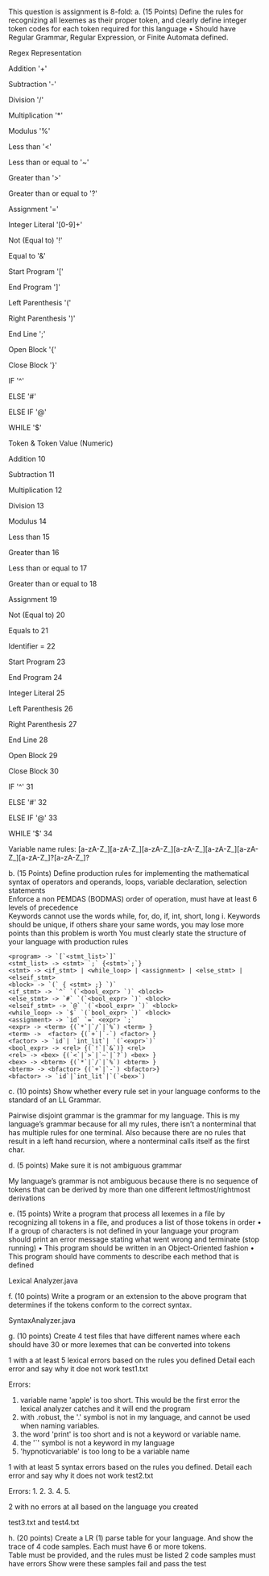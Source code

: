 This question is assignment is 8-fold:
a. (15 Points) Define the rules for recognizing all lexemes as their proper token, and clearly define integer token codes for each token required for this language 
• Should have Regular Grammar, Regular Expression, or Finite Automata defined.

Regex Representation

Addition '+'

Subtraction '-'

Division '/'

Multiplication '*'

Modulus '%'

Less than '<'

Less than or equal to '~' 

Greater than '>'

Greater than or equal to '?'

Assignment '='

Integer Literal '[0-9]+'

Not (Equal to) '!'

Equal to '&'

Start Program '['

End Program ']'

Left Parenthesis '('

Right Parenthesis ')'

End Line ';'

Open Block '{'

Close Block '}'

IF '^'

ELSE '#'

ELSE IF '@'

WHILE '$'


Token & Token Value (Numeric)

Addition 10

Subtraction 11

Multiplication 12

Division 13

Modulus 14

Less than 15

Greater than 16

Less than or equal to 17

Greater than or equal to 18

Assignment 19

Not (Equal to) 20

Equals to 21

Identifier = 22

Start Program 23

End Program 24

Integer Literal 25

Left Parenthesis 26

Right Parenthesis 27

End Line 28

Open Block 29

Close Block 30

IF '^' 31

ELSE '#' 32

ELSE IF '@' 33

WHILE '$' 34

Variable name rules: 
[a-zA-Z_][a-zA-Z_][a-zA-Z_][a-zA-Z_][a-zA-Z_][a-zA-Z_][a-zA-Z_]?[a-zA-Z_]?


b. (15 Points) Define production rules for implementing the mathematical syntax of operators and operands, loops, variable declaration, selection statements					
Enforce a non PEMDAS (BODMAS) order of operation, must have at least 6 levels of precedence				
Keywords cannot use the words while, for, do, if, int, short, long
 i. Keywords should be unique, if others share your same words, you may lose more points than this problem is worth
You must clearly state the structure of your language with production rules

    <program> -> `[`<stmt_list>`]`
    <stmt_list> -> <stmt> `;` {<stmt>`;`}
    <stmt> -> <if_stmt> | <while_loop> | <assignment> | <else_stmt> | <elseif_stmt>
    <block> -> `(` { <stmt> ;} `)`
    <if_stmt> -> `^` `(`<bool_expr> `)` <block> 
    <else_stmt> -> `#` `(`<bool_expr> `)` <block> 
    <elseif_stmt> -> `@` `(`<bool_expr> `)` <block> 
    <while_loop> -> `$` `(`bool_expr> `)` <block>
    <assignment> -> `id` `=` <expr> `;`
    <expr> -> <term> {(`*`|`/`|`%`) <term> }
    <term> ->  <factor> {(`+`|`-`) <factor> }
    <factor> -> `id`| `int_lit`| `(`<expr>`)`
    <bool_expr> -> <rel> {(`!`|`&`)} <rel>
    <rel> -> <bex> {(`<`|`>`|`~`|`?`) <bex> }
    <bex> -> <bterm> {(`*`|`/`|`%`) <bterm> }
    <bterm> -> <bfactor> {(`+`|`-`) <bfactor>}
    <bfactor> -> `id`|`int_lit`|`(`<bex>`)
c. (10 points) Show whether every rule set in your language conforms to the standard of an LL Grammar.	

Pairwise disjoint grammar is the grammar for my language. This is my language’s grammar because for all my rules, there isn’t a nonterminal that has multiple rules for one terminal. Also because there are no rules that result in a left hand recursion, where a nonterminal calls itself as the first char.

d. (5 points) Make sure it is not ambiguous grammar

My language’s grammar is not ambiguous because there is no sequence of tokens that can be derived by more than one different leftmost/rightmost derivations					

e. (15 points) Write a program that process all lexemes in a file by recognizing all tokens in a file, and produces a list of those tokens in order
 • If a group of characters is not defined in your language your program should print an error message stating what went wrong and terminate (stop running)
 • This program should be written in an Object-Oriented fashion
 • This program should have comments to describe each method that is defined

Lexical Analyzer.java
 						
f. (10 points) Write a program or an extension to the above program that determines if the tokens conform to the correct syntax. 

SyntaxAnalyzer.java
 						
g. (10 points) Create 4 test files that have different names where each should have 30 or more lexemes that can be converted into tokens

1 with a at least 5 lexical errors based on the rules you defined
Detail each error and say why it doe not work
test1.txt

Errors: 
1. variable name 'apple' is too short. This would be the first error the lexical analyzer catches and it will end the program
2. with .robust, the '.' symbol is not in my language, and cannot be used when naming variables.
3. the word 'print' is too short and is not a keyword or variable name.
4. the '`' symbol is not a keyword in my language
5. 'hypnoticvariable' is too long to be a variable name

1 with at least 5 syntax errors based on the rules you defined.
Detail each error and say why it does not work
test2.txt

Errors:
1.
2.
3.
4.
5.

2 with no errors at all based on the language you created
	
test3.txt and test4.txt


h. (20 points) Create a LR (1) parse table for your language. And show the trace of 4 code samples. Each must have 6 or more tokens.				
Table must be provided, and the rules must be listed
2 code samples must have errors
Show were these samples fail and pass the test 



